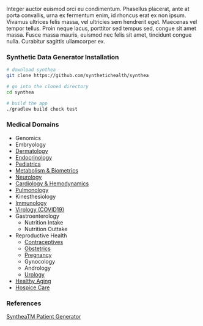 

Integer auctor euismod orci eu condimentum. Phasellus placerat, ante at porta convallis, urna ex fermentum enim, id rhoncus erat ex non ipsum. Vivamus ultrices felis massa, vel ultricies sem hendrerit eget. Maecenas vel tempor tellus. Proin neque lacus, porttitor sed tempus sed, congue sit amet massa. Fusce massa mauris, euismod nec felis sit amet, tincidunt congue nulla. Curabitur sagittis ullamcorper ex.

### Synthetic Data Generator Installation  

```bash
# download synthea
git clone https://github.com/synthetichealth/synthea

# go into the cloned directory
cd synthea

# build the app
./gradlew build check test
```

### Medical Domains  

- Genomics
- Embryology
- [Dermatology](https://github.com/synthetichealth/synthea/tree/master/src/main/resources/modules/dermatitis)  
- [Endocrinology](https://github.com/synthetichealth/synthea/blob/master/src/main/resources/modules/hypothyroidism.json)  
- [Pediatrics](https://github.com/synthetichealth/synthea/blob/master/src/main/resources/cdc_growth_charts.json)  
- [Metabolism & Biometrics](https://github.com/synthetichealth/synthea/blob/master/src/main/resources/biometrics.yml)  
- [Neurology](https://github.com/synthetichealth/synthea/blob/master/src/main/resources/modules/epilepsy.json)  
- [Cardiology & Hemodynamics](https://github.com/synthetichealth/synthea/blob/master/src/main/resources/physiology/generators/circulation_hemodynamics.yml)  
- [Pulmonology](https://github.com/synthetichealth/synthea/blob/master/src/main/resources/modules/lung_cancer.json)  
- Kinesthesiology
- [Immunology](https://github.com/synthetichealth/synthea/blob/master/src/main/resources/immunization_schedule.json)    
- [Virology (COVID19)](https://github.com/synthetichealth/synthea/tree/master/src/main/resources/modules/covid19)    
- Gastroenterology
    - Nutrition Intake
    - Nutrition Outtake
- Reproductive Health
    - [Contraceptives](https://github.com/synthetichealth/synthea/blob/master/src/main/resources/modules/contraceptives.json)    
    - [Obstetrics](https://github.com/synthetichealth/synthea/blob/master/src/main/resources/modules/female_reproduction.json)  
    - [Pregnancy](https://github.com/synthetichealth/synthea/blob/master/src/main/resources/modules/pregnancy.json)  
    - Gynocology
    - Andrology
    - [Urology](https://github.com/synthetichealth/synthea/blob/master/src/main/resources/modules/urinary_tract_infections.json)  
- [Healthy Aging](https://github.com/synthetichealth/synthea/blob/master/src/main/resources/modules/wellness_encounters.json)  
- [Hospice Care](https://github.com/synthetichealth/synthea/blob/master/src/main/resources/modules/hospice_treatment.json)  



### References  

[SyntheaTM Patient Generator](https://github.com/synthetichealth/synthea)    
